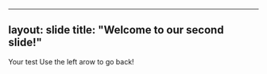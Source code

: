 ----
layout: slide
title: "Welcome to our second slide!"
---
Your test
Use the left arow to go back!
